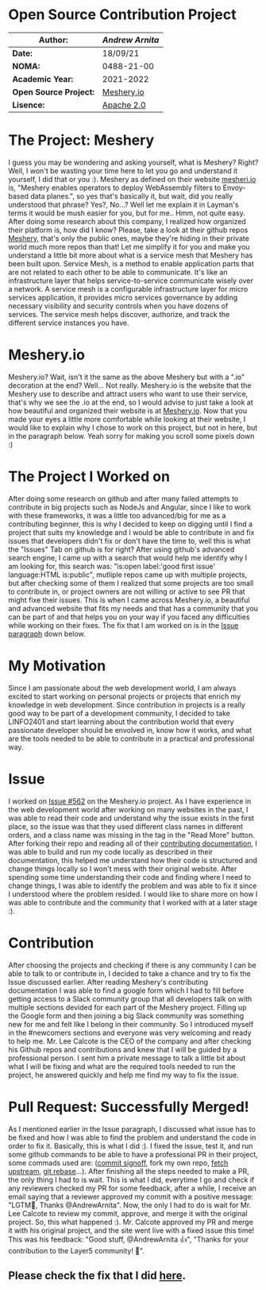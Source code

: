 # Open Source Contribution Project

| **Author:**              | *Andrew Arnita*                                     |
| ------------------------ | --------------------------------------------------- |
| **Date:**                | 18/09/21                                            |
| **NOMA:**                | 0488-21-00                                          |
| **Academic Year:**       | 2021-2022                                           |
| **Open Source Project:** | [Meshery.io](https://github.com/meshery/meshery.io) |
| **Lisence:**             | [Apache 2.0](https://github.com/meshery/meshery/blob/master/LICENSE)                                                                         |


# The Project: Meshery
I guess you may be wondering and asking yourself, what is Meshery? Right? Well, I won't be wasting your time 
here to let you go and understand it yourself, I did that or you :). Meshery as defined on their website 
[mesheri.io](https://docs.meshery.io/project) is, "Meshery enables operators to deploy WebAssembly filters to 
Envoy-based data planes.", so yes that's basically it, but wait, did you really understood that phrase? Yes?, 
No...? Well let me explain it in Layman's terms it would be mush easier for you, but for me.. Hmm, not quite 
easy. After doing some research about this company, I realized how organized their platform is, how did I know? 
Please, take a look at their github repos [Meshery](https://github.com/meshery), that's only the public ones, 
maybe they're hiding in their private world much more repos than that! Let me simplify it for you and make you 
understand a little bit more about what is a service mesh that Meshery has been built upon. Service Mesh, is a 
method to enable application parts that are not related to each other to be able to communicate. It's like an 
infrastructure layer that helps service-to-service communicate wisely over a network. A service mesh is a 
configurable infrastructure layer for micro services application, it provides micro services governance by 
adding necessary visibility and security controls when you have dozens of services. The service mesh helps 
discover, authorize, and track the different service instances you have.




# Meshery.io
Meshery.io? Wait, isn't it the same as the above Meshery but with a ".io" decoration at the end? Well... Not 
really. Meshery.io is the website that the Meshery use to describe and attract users who want to use their 
service, that's why we see the .io at the end, so I would advise to just take a look at how beautiful and 
organized their website is at [Meshery.io](https://meshery.io). Now that you made your eyes a little more 
comfortable while looking at their website, I would like to explain why I chose to work on this project, but 
not in here, but in the paragraph below. Yeah sorry for making you scroll some pixels down :)




# The Project I Worked on
After doing some research on github and after many failed attempts to contribute in big projects such as NodeJs 
and Angular, since I like to work with these frameworks, it was a little too advanced/big for me as a 
contributing beginner, this is why I decided to keep on digging until I find a project that suits my knowledge 
and I would be able to contribute in and fix issues that developers didn't fix or don't have the time to, well 
this is what the "Issues" Tab on github is for right? After using github's advanced search engine, I came up 
with a search that would help me identify why I am looking for, this search was: "is:open label:'good first 
issue' language:HTML is:public", mutliple repos came up with multiple projects, but after checking some of them 
I realized that some projects are too small to contribute in, or project owners are not willing or active to 
see PR that might fixe their issues. This is when I came across Meshery.io, a beautiful and advanced website 
that fits my needs and that has a community that you can be part of and that helps you on your way if you faced 
any difficulties while working on their fixes. The fix that I am worked on is in the [Issue paragraph](#Issue) 
down below.




# My Motivation
Since I am passionate about the web development world, I am always excited to start working on personal 
projects or projects that enrich my knowledge in web development. Since contribution in projects is a really 
good way to be part of a development community, I decided to take LINFO2401 and start learning about the 
contribution world that every passionate developer should be envolved in, know how it works, and what are the 
tools needed to be able to contribute in a practical and professional way.




# Issue
I worked on [Issue #562](https://github.com/meshery/meshery.io/issues/562) on the Meshery.io project. As I 
have experience in the web development world after working on many websites in the past, I was able to read 
their code and understand why the issue exists in the first place, so the issue was that they used different 
class names in different orders, and a class name was missing in the <a></a> tag in the "Read More" button. 
After forking their repo and reading all of their [contributing documentation](https://github.com/meshery/meshery/blob/master/CONTRIBUTING-gitflow.md), I was able to build and run my code locally as described in their 
documentation, this helped me understand how their code is structured and change things locally so I won't mess 
with their original website. After spending some time understanding their code and finding where I need to 
change things, I was able to identify the problem and was able to fix it since I understood where the problem 
resided. I would like to share more on how I was able to contribute and the community that I worked with at a 
later stage :).



# Contribution
After choosing the projects and checking if there is any community I can be able to talk to or contribute in, I 
decided to take a chance and try to fix the Issue discussed earlier. After reading Meshery's contributing 
documentation I was able to find a google form which I had to fill before getting access to a Slack community 
group that all developers talk on with multiple sections devided for each part of the Meshery project. Filling 
up the Google form and then joining a big Slack community was something new for me and felt like I belong in 
their community. So I introduced myself in the #newcomers sections and everyone was very welcoming and ready to 
help me. Mr. Lee Calcote is the CEO of the company and after checking his Github repos and contributions and 
knew that I will be guided by a professional person. I sent him a private message to talk a little bit about 
what I will be fixing and what are the required tools needed to run the project, he answered quickly and help me find my way to fix the issue.



# Pull Request: Successfully Merged!
As I mentioned earlier in the Issue paragraph, I discussed what issue has to be fixed and how I was able to 
find the problem and understand the code in order to fix it. Basically, this is what I did :). I fixed the 
issue, test it, and run some github commands to be able to have a professional PR in their project, some commads used are: ([commit signoff](https://docs.github.com/en/authentication/managing-commit-signature-verification/signing-commits), fork my own repo, [fetch upstream](https://docs.github.com/en/github/collaborating-with-pull-requests/working-with-forks/merging-an-upstream-repository-into-your-fork), [git rebase](https://docs.github.com/en/get-started/using-git/about-git-rebase)...). After finishing all the steps needed to make 
a PR, the only thing I had to is wait. This is what I did, everytime I go and check if any reviewers checked my 
PR for some feedback, after a while, I receive an email saying that a reviewer approved my commit with a 
positive message: "LGTM🎉, Thanks @AndrewArnita". Now, the only I had to do is wait for Mr. Lee Calcote to 
review my commit, approve, and merge it with the original project. So, this what happened :). Mr. Calcote 
approved my PR and merge it with his original project, and the site went live with a fixed issue this time! 
This was his feedback: "Good stuff, @AndrewArnita 👍", "Thanks for your contribution to the Layer5 community! 
🎉".

## Please check the fix that I did [here](https://github.com/meshery/meshery.io/pull/564).